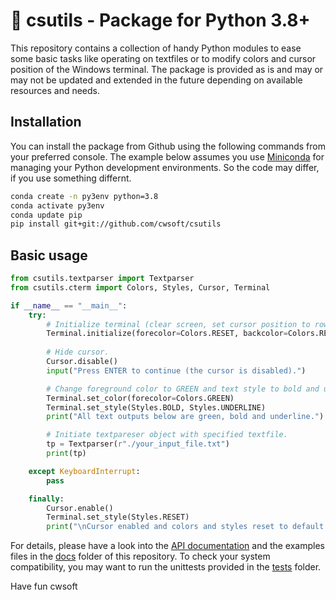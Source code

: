 # 👀 csutils - Package for Python 3.8+

This repository contains a collection of handy Python modules to ease some basic tasks like operating on textfiles or to modify colors and cursor position of the Windows terminal. The package is provided as is and may or may not be updated and extended in the future depending on available resources and needs.

## Installation
You can install the package from Github using the following commands from your preferred console. The example below assumes you use [Miniconda](https://docs.conda.io/en/latest/miniconda.html) for managing your Python development environments. So the code may differ, if you use something differnt.

```bash
conda create -n py3env python=3.8
conda activate py3env
conda update pip
pip install git+git://github.com/cwsoft/csutils
```

## Basic usage
```python
from csutils.textparser import Textparser
from csutils.cterm import Colors, Styles, Cursor, Terminal

if __name__ == "__main__":
    try:
        # Initialize terminal (clear screen, set cursor position to row=1, col=1.)
        Terminal.initialize(forecolor=Colors.RESET, backcolor=Colors.RESET)
        
        # Hide cursor.
        Cursor.disable()
        input("Press ENTER to continue (the cursor is disabled).")

        # Change foreground color to GREEN and text style to bold and underline.
        Terminal.set_color(forecolor=Colors.GREEN)
        Terminal.set_style(Styles.BOLD, Styles.UNDERLINE)
        print("All text outputs below are green, bold and underline.")

        # Initiate textpareser object with specified textfile.
        tp = Textparser(r"./your_input_file.txt")
        print(tp)

    except KeyboardInterrupt:
        pass

    finally:
        Cursor.enable()
        Terminal.set_style(Styles.RESET)
        print("\nCursor enabled and colors and styles reset to default values.")
```

For details, please have a look into the [API documentation](csutils/docs/) and the examples files in the [docs](csutils/docs/) folder of this repository. To check your system compatibility, you may want to run the unittests provided in the [tests](csutils/tests/) folder.

Have fun 
cwsoft